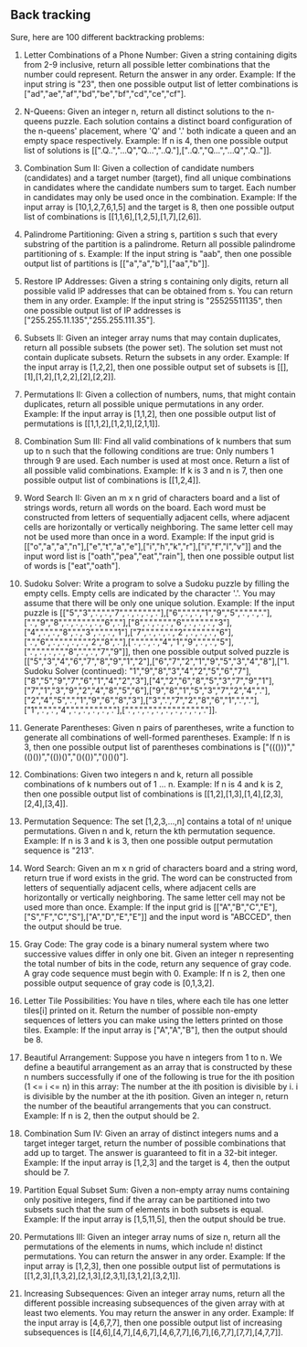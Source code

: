## Back tracking

Sure, here are 100 different backtracking problems:

1. Letter Combinations of a Phone Number: Given a string containing digits from 2-9 inclusive, return all possible letter combinations that the number could represent. Return the answer in any order. Example: If the input string is "23", then one possible output list of letter combinations is ["ad","ae","af","bd","be","bf","cd","ce","cf"].

2. N-Queens: Given an integer n, return all distinct solutions to the n-queens puzzle. Each solution contains a distinct board configuration of the n-queens' placement, where 'Q' and '.' both indicate a queen and an empty space respectively. Example: If n is 4, then one possible output list of solutions is [[".Q..","...Q","Q...","..Q."],["..Q.","Q...","...Q",".Q.."]].

3. Combination Sum II: Given a collection of candidate numbers (candidates) and a target number (target), find all unique combinations in candidates where the candidate numbers sum to target. Each number in candidates may only be used once in the combination. Example: If the input array is [10,1,2,7,6,1,5] and the target is 8, then one possible output list of combinations is [[1,1,6],[1,2,5],[1,7],[2,6]].

4. Palindrome Partitioning: Given a string s, partition s such that every substring of the partition is a palindrome. Return all possible palindrome partitioning of s. Example: If the input string is "aab", then one possible output list of partitions is [["a","a","b"],["aa","b"]].

5. Restore IP Addresses: Given a string s containing only digits, return all possible valid IP addresses that can be obtained from s. You can return them in any order. Example: If the input string is "25525511135", then one possible output list of IP addresses is ["255.255.11.135","255.255.111.35"].

6. Subsets II: Given an integer array nums that may contain duplicates, return all possible subsets (the power set). The solution set must not contain duplicate subsets. Return the subsets in any order. Example: If the input array is [1,2,2], then one possible output set of subsets is [[],[1],[1,2],[1,2,2],[2],[2,2]].

7. Permutations II: Given a collection of numbers, nums, that might contain duplicates, return all possible unique permutations in any order. Example: If the input array is [1,1,2], then one possible output list of permutations is [[1,1,2],[1,2,1],[2,1,1]].

8. Combination Sum III: Find all valid combinations of k numbers that sum up to n such that the following conditions are true: Only numbers 1 through 9 are used. Each number is used at most once. Return a list of all possible valid combinations. Example: If k is 3 and n is 7, then one possible output list of combinations is [[1,2,4]].

9. Word Search II: Given an m x n grid of characters board and a list of strings words, return all words on the board. Each word must be constructed from letters of sequentially adjacent cells, where adjacent cells are horizontally or vertically neighboring. The same letter cell may not be used more than once in a word. Example: If the input grid is [["o","a","a","n"],["e","t","a","e"],["i","h","k","r"],["i","f","l","v"]] and the input word list is ["oath","pea","eat","rain"], then one possible output list of words is ["eat","oath"].

10. Sudoku Solver: Write a program to solve a Sudoku puzzle by filling the empty cells. Empty cells are indicated by the character '.'. You may assume that there will be only one unique solution. Example: If the input puzzle is [["5","3",".",".","7",".",".",".","."],["6",".",".","1","9","5",".",".","."],[".","9","8",".",".",".",".","6","."],["8",".",".",".","6",".",".",".","3"],["4",".",".","8",".","3",".",".","1"],["7",".",".",".","2",".",".",".","6"],[".","6",".",".",".",".","2","8","."],[".",".",".","4","1","9",".",".","5"],[".",".",".",".","8",".",".","7","9"]], then one possible output solved puzzle is [["5","3","4","6","7","8","9","1","2"],["6","7","2","1","9","5","3","4","8"],["1. Sudoku Solver (continued): "1","9","8","3","4","2","5","6","7"],["8","5","9","7","6","1","4","2","3"],["4","2","6","8","5","3","7","9","1"],["7","1","3","9","2","4","8","5","6"],["9","8","1","5","3","7","2","4","."],["2","4","5",".","1","9","6","8","3"],["3",".","7","2","8","6","1",".","."],["1",".",".","4",".",".",".",".","."],[".",".",".",".",".",".",".",".","."]].

11. Generate Parentheses: Given n pairs of parentheses, write a function to generate all combinations of well-formed parentheses. Example: If n is 3, then one possible output list of parentheses combinations is ["((()))","(()())","(())()","()(())","()()()"].

12. Combinations: Given two integers n and k, return all possible combinations of k numbers out of 1 ... n. Example: If n is 4 and k is 2, then one possible output list of combinations is [[1,2],[1,3],[1,4],[2,3],[2,4],[3,4]].

13. Permutation Sequence: The set [1,2,3,...,n] contains a total of n! unique permutations. Given n and k, return the kth permutation sequence. Example: If n is 3 and k is 3, then one possible output permutation sequence is "213".

14. Word Search: Given an m x n grid of characters board and a string word, return true if word exists in the grid. The word can be constructed from letters of sequentially adjacent cells, where adjacent cells are horizontally or vertically neighboring. The same letter cell may not be used more than once. Example: If the input grid is [["A","B","C","E"],["S","F","C","S"],["A","D","E","E"]] and the input word is "ABCCED", then the output should be true.

15. Gray Code: The gray code is a binary numeral system where two successive values differ in only one bit. Given an integer n representing the total number of bits in the code, return any sequence of gray code. A gray code sequence must begin with 0. Example: If n is 2, then one possible output sequence of gray code is [0,1,3,2].

16. Letter Tile Possibilities: You have n tiles, where each tile has one letter tiles[i] printed on it. Return the number of possible non-empty sequences of letters you can make using the letters printed on those tiles. Example: If the input array is ["A","A","B"], then the output should be 8.

17. Beautiful Arrangement: Suppose you have n integers from 1 to n. We define a beautiful arrangement as an array that is constructed by these n numbers successfully if one of the following is true for the ith position (1 <= i <= n) in this array: The number at the ith position is divisible by i. i is divisible by the number at the ith position. Given an integer n, return the number of the beautiful arrangements that you can construct. Example: If n is 2, then the output should be 2.

18. Combination Sum IV: Given an array of distinct integers nums and a target integer target, return the number of possible combinations that add up to target. The answer is guaranteed to fit in a 32-bit integer. Example: If the input array is [1,2,3] and the target is 4, then the output should be 7.

19. Partition Equal Subset Sum: Given a non-empty array nums containing only positive integers, find if the array can be partitioned into two subsets such that the sum of elements in both subsets is equal. Example: If the input array is [1,5,11,5], then the output should be true.

20. Permutations III: Given an integer array nums of size n, return all the permutations of the elements in nums, which include n! distinct permutations. You can return the answer in any order. Example: If the input array is [1,2,3], then one possible output list of permutations is [[1,2,3],[1,3,2],[2,1,3],[2,3,1],[3,1,2],[3,2,1]].

21. Increasing Subsequences: Given an integer array nums, return all the different possible increasing subsequences of the given array with at least two elements. You may return the answer in any order. Example: If the input array is [4,6,7,7], then one possible output list of increasing subsequences is [[4,6],[4,7],[4,6,7],[4,6,7,7],[6,7],[6,7,7],[7,7],[4,7,7]].
